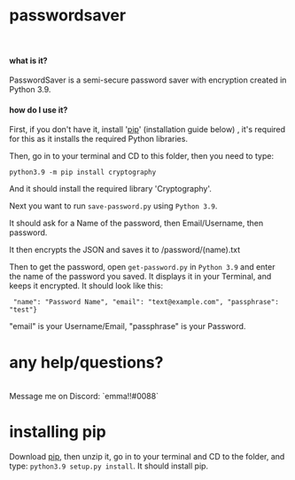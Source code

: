 # passwordsaver

<br>

#### what is it?

PasswordSaver is a semi-secure password saver with encryption created in Python 3.9.

#### how do I use it?

First, if you don't have it, install '[pip](https://github.com/pypa/pip/releases/tag/21.0.1)' (installation guide below) , it's required for this as it installs the required Python libraries.

Then, go in to your terminal and CD to this folder, then you need to type:

`python3.9 -m pip install cryptography`

And it should install the required library 'Cryptography'.

Next you want to run `save-password.py` using `Python 3.9`.

It should ask for a Name of the password, then Email/Username, then password.

It then encrypts the JSON and saves it to /password/(name).txt

Then to get the password, open `get-password.py` in `Python 3.9` and enter the name of the password you saved. It displays it in your Terminal, and keeps it encrypted.
It should look like this:

` "name": "Password Name", "email": "text@example.com", "passphrase": "test"}`

"email" is your Username/Email, "passphrase" is your Password.

# any help/questions?

<br>
Message me on Discord: `emma!!#0088`

# installing pip

Download [pip](https://github.com/pypa/pip/releases/tag/21.0.1), then unzip it, go in to your terminal and CD to the folder, and type:
`python3.9 setup.py install`. It should install pip.